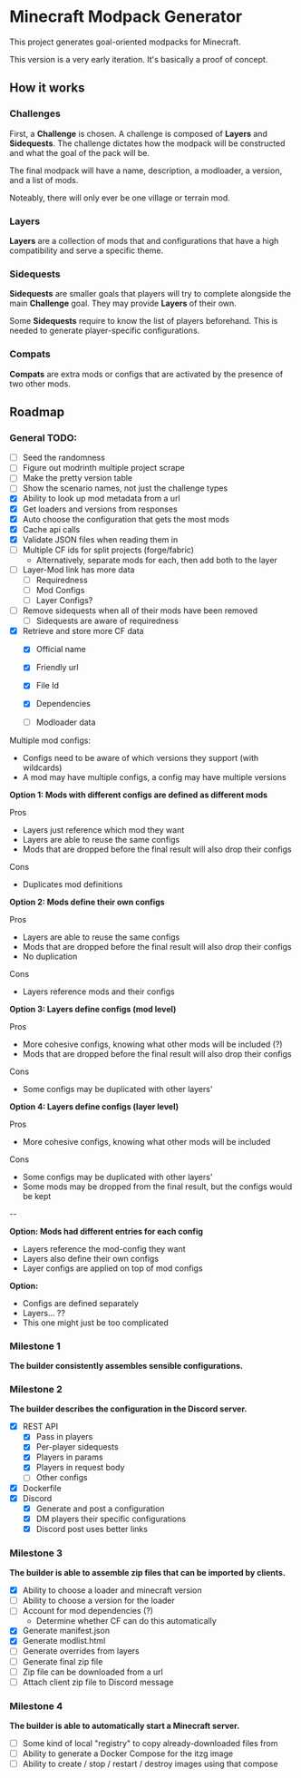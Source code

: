 # Minecraft Modpack Generator

This project generates goal-oriented modpacks for Minecraft.

This version is a very early iteration. It's basically a proof of concept.

## How it works
### Challenges
First, a **Challenge** is chosen. A challenge is composed of **Layers** and **Sidequests**.
The challenge dictates how the modpack will be constructed and what the goal of the pack will be.

The final modpack will have a name, description, a modloader, a version, and a list of mods.

Noteably, there will only ever be one village or terrain mod.

### Layers
**Layers** are a collection of mods that and configurations that have a high compatibility and serve a specific theme.

### Sidequests
**Sidequests** are smaller goals that players will try to complete alongside the main **Challenge** goal.
They may provide **Layers** of their own.

Some **Sidequests** require to know the list of players beforehand.
This is needed to generate player-specific configurations.

### Compats
**Compats** are extra mods or configs that are activated by the presence of two other mods.

## Roadmap

### General TODO:
- [ ] Seed the randomness
- [ ] Figure out modrinth multiple project scrape
- [ ] Make the pretty version table
- [ ] Show the scenario names, not just the challenge types
- [x] Ability to look up mod metadata from a url
- [x] Get loaders and versions from responses
- [x] Auto choose the configuration that gets the most mods
- [x] Cache api calls
- [x] Validate JSON files when reading them in
- [ ] Multiple CF ids for split projects (forge/fabric)
  - Alternatively, separate mods for each, then add both to the layer
- [ ] Layer-Mod link has more data
  - [ ] Requiredness
  - [ ] Mod Configs
  - [ ] Layer Configs?
- [ ] Remove sidequests when all of their mods have been removed
  - [ ] Sidequests are aware of requiredness
- [x] Retrieve and store more CF data
  - [x] Official name
  - [x] Friendly url
  - [x] File Id
  - [x] Dependencies
  - [ ] Modloader data





Multiple mod configs:
- Configs need to be aware of which versions they support (with wildcards)
- A mod may have multiple configs, a config may have multiple versions


**Option 1: Mods with different configs are defined as different mods**

Pros
+ Layers just reference which mod they want
+ Layers are able to reuse the same configs
+ Mods that are dropped before the final result will also drop their configs

Cons
- Duplicates mod definitions

**Option 2: Mods define their own configs**

Pros
+ Layers are able to reuse the same configs
+ Mods that are dropped before the final result will also drop their configs
+ No duplication

Cons
- Layers reference mods and their configs

**Option 3: Layers define configs (mod level)**

Pros
+ More cohesive configs, knowing what other mods will be included (?)
+ Mods that are dropped before the final result will also drop their configs

Cons
- Some configs may be duplicated with other layers'


**Option 4: Layers define configs (layer level)**

Pros
+ More cohesive configs, knowing what other mods will be included

Cons
- Some configs may be duplicated with other layers'
- Some mods may be dropped from the final result, but the configs would be kept

--

**Option: Mods had different entries for each config**
- Layers reference the mod-config they want
- Layers also define their own configs
- Layer configs are applied on top of mod configs

**Option:**
- Configs are defined separately
- Layers... ??
- This one might just be too complicated






### Milestone 1
**The builder consistently assembles sensible configurations.**

### Milestone 2
**The builder describes the configuration in the Discord server.**
- [x] REST API
  - [x] Pass in players
  - [x] Per-player sidequests
  - [x] Players in params
  - [x] Players in request body
  - [ ] Other configs
- [x] Dockerfile
- [x] Discord
  - [x] Generate and post a configuration
  - [x] DM players their specific configurations
  - [x] Discord post uses better links

### Milestone 3
**The builder is able to assemble zip files that can be imported by clients.**
- [x] Ability to choose a loader and minecraft version
- [ ] Ability to choose a version for the loader
- [ ] Account for mod dependencies (?)
  - Determine whether CF can do this automatically
- [x] Generate manifest.json
- [x] Generate modlist.html
- [ ] Generate overrides from layers
- [ ] Generate final zip file
- [ ] Zip file can be downloaded from a url
- [ ] Attach client zip file to Discord message

### Milestone 4
**The builder is able to automatically start a Minecraft server.**
- [ ] Some kind of local "registry" to copy already-downloaded files from
- [ ] Ability to generate a Docker Compose for the itzg image
- [ ] Ability to create / stop / restart / destroy images using that compose
